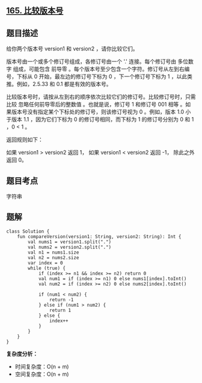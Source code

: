 ## [165. 比较版本号](https://leetcode.cn/problems/compare-version-numbers)

## 题目描述

给你两个版本号 version1 和 version2 ，请你比较它们。

版本号由一个或多个修订号组成，各修订号由一个 '.' 连接。每个修订号由 多位数字 组成，可能包含 前导零 。每个版本号至少包含一个字符。修订号从左到右编号，下标从 0 开始，最左边的修订号下标为 0 ，下一个修订号下标为 1 ，以此类推。例如，2.5.33 和 0.1 都是有效的版本号。

比较版本号时，请按从左到右的顺序依次比较它们的修订号。比较修订号时，只需比较 忽略任何前导零后的整数值 。也就是说，修订号 1 和修订号 001 相等 。如果版本号没有指定某个下标处的修订号，则该修订号视为 0 。例如，版本 1.0 小于版本 1.1 ，因为它们下标为 0 的修订号相同，而下标为 1 的修订号分别为 0 和 1 ，0 < 1 。

返回规则如下：

如果 version1 > version2 返回 1，
如果 version1 < version2 返回 -1，
除此之外返回 0。

## 题目考点

字符串

## 题解
 
```
class Solution {
    fun compareVersion(version1: String, version2: String): Int {
        val nums1 = version1.split(".")
        val nums2 = version2.split(".")
        val n1 = nums1.size
        val n2 = nums2.size
        var index = 0
        while (true) {
            if (index >= n1 && index >= n2) return 0
            val num1 = if (index >= n1) 0 else nums1[index].toInt()
            val num2 = if (index >= n2) 0 else nums2[index].toInt()

            if (num1 < num2) {
                return -1
            } else if (num1 > num2) {
                return 1
            } else {
                index++
            }
        }
    }
}
```

**复杂度分析：**

- 时间复杂度：O(n + m)
- 空间复杂度：O(n + m) 
